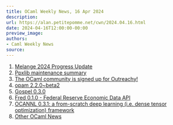 ```yaml
---
title: OCaml Weekly News, 16 Apr 2024
description:
url: https://alan.petitepomme.net/cwn/2024.04.16.html
date: 2024-04-16T12:00:00-00:00
preview_image:
authors:
- Caml Weekly News
source:
---
```


<ol><li><a href="https://alan.petitepomme.net/cwn/2024.04.16.html#1">Melange 2024 Progress Update</a></li><li><a href="https://alan.petitepomme.net/cwn/2024.04.16.html#2">Ppxlib maintenance summary</a></li><li><a href="https://alan.petitepomme.net/cwn/2024.04.16.html#3">The OCaml community is signed up for Outreachy!</a></li><li><a href="https://alan.petitepomme.net/cwn/2024.04.16.html#4">opam 2.2.0~beta2</a></li><li><a href="https://alan.petitepomme.net/cwn/2024.04.16.html#5">Gospel 0.3.0</a></li><li><a href="https://alan.petitepomme.net/cwn/2024.04.16.html#6">Fred 0.1.0 - Federal Reserve Economic Data API</a></li><li><a href="https://alan.petitepomme.net/cwn/2024.04.16.html#7">OCANNL 0.3.1: a from-scratch deep learning (i.e. dense tensor optimization) framework</a></li><li><a href="https://alan.petitepomme.net/cwn/2024.04.16.html#8">Other OCaml News</a></li></ol>
